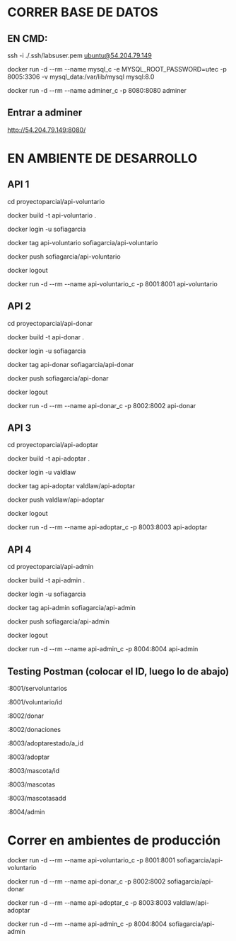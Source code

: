 
# CORRER BASE DE DATOS

## EN CMD:
ssh -i ./.ssh/labsuser.pem ubuntu@54.204.79.149

docker run -d --rm --name mysql_c -e MYSQL_ROOT_PASSWORD=utec -p 8005:3306 -v mysql_data:/var/lib/mysql mysql:8.0

docker run -d --rm --name adminer_c -p 8080:8080 adminer

## Entrar a adminer
http://54.204.79.149:8080/

# EN AMBIENTE DE DESARROLLO

## API 1
cd proyectoparcial/api-voluntario

docker build -t api-voluntario .

docker login -u sofiagarcia

docker tag api-voluntario sofiagarcia/api-voluntario

docker push sofiagarcia/api-voluntario

docker logout

docker run -d --rm --name api-voluntario_c -p 8001:8001 api-voluntario

## API 2
cd proyectoparcial/api-donar

docker build -t api-donar .

docker login -u sofiagarcia 

docker tag api-donar sofiagarcia/api-donar

docker push sofiagarcia/api-donar

docker logout

docker run -d --rm --name api-donar_c -p 8002:8002 api-donar

## API 3
cd proyectoparcial/api-adoptar

docker build -t api-adoptar .

docker login -u valdlaw 

docker tag api-adoptar valdlaw/api-adoptar

docker push valdlaw/api-adoptar

docker logout

docker run -d --rm --name api-adoptar_c -p 8003:8003 api-adoptar

## API 4
cd proyectoparcial/api-admin

docker build -t api-admin .

docker login -u sofiagarcia 

docker tag api-admin sofiagarcia/api-admin

docker push sofiagarcia/api-admin

docker logout

docker run -d --rm --name api-admin_c -p 8004:8004 api-admin


## Testing Postman (colocar el ID, luego lo de abajo)

:8001/servoluntarios

:8001/voluntario/id


:8002/donar

:8002/donaciones


:8003/adoptarestado/a_id

:8003/adoptar

:8003/mascota/id

:8003/mascotas

:8003/mascotasadd

:8004/admin

# Correr en ambientes de producción

docker run -d --rm --name api-voluntario_c -p 8001:8001 sofiagarcia/api-voluntario

docker run -d --rm --name api-donar_c -p 8002:8002 sofiagarcia/api-donar

docker run -d --rm --name api-adoptar_c -p 8003:8003 valdlaw/api-adoptar

docker run -d --rm --name api-admin_c -p 8004:8004 sofiagarcia/api-admin